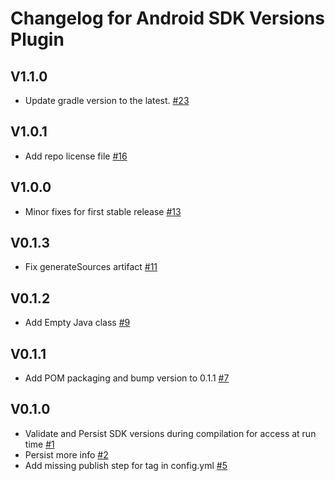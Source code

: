 # Changelog for Android SDK Versions Plugin

## V1.1.0

- Update gradle version to the latest. [#23](https://github.com/mapbox/android-sdk-versions-plugin/pull/23)

## V1.0.1

- Add repo license file [#16](https://github.com/mapbox/android-sdk-versions-plugin/pull/16)

## V1.0.0

- Minor fixes for first stable release [#13](https://github.com/mapbox/android-sdk-versions-plugin/pull/13)

## V0.1.3

- Fix generateSources artifact [#11](https://github.com/mapbox/android-sdk-versions-plugin/pull/11)

## V0.1.2

- Add Empty Java class [#9](https://github.com/mapbox/android-sdk-versions-plugin/pull/9)

## V0.1.1

- Add POM packaging and bump version to 0.1.1 [#7](https://github.com/mapbox/android-sdk-versions-plugin/pull/7)

## V0.1.0

- Validate and Persist SDK versions during compilation for access at run time [#1](https://github.com/mapbox/android-sdk-versions-plugin/pull/1)
- Persist more info [#2](https://github.com/mapbox/android-sdk-versions-plugin/pull/2)
- Add missing publish step for tag in config.yml [#5](https://github.com/mapbox/android-sdk-versions-plugin/pull/5)